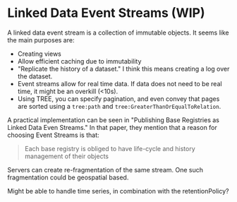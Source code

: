 # Linked Data Event Streams (WIP)

A linked data event stream is a collection of immutable objects.
It seems like the main purposes are:
- Creating views
- Allow efficient caching due to immutability
- "Replicate the history of a dataset." I think this means creating a log over the dataset.
- Event streams allow for real time data. If data does not need to be real time, it might be an overkill (<10s).
- Using TREE, you can specify pagination, 
  and even convey that pages are sorted using a `tree:path` and `tree:GreaterThanOrEqualToRelation`.

A practical implementation can be seen in "Publishing Base Registries as Linked Data Even Streams."
In that paper, they mention that a reason for choosing Event Streams is that:
> Each base registry is obliged to have life-cycle and history management of their objects

Servers can create re-fragmentation of the same stream. One such fragmentation could be geospatial based.

Might be able to handle time series, in combination with the retentionPolicy?
